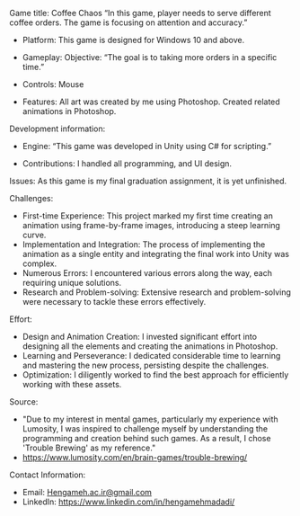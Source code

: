 Game title: Coffee Chaos
“In this game, player needs to serve different coffee orders. The game is focusing on attention and accuracy.” 

  - Platform:
 This game is designed for Windows 10 and above. 

 - Gameplay:
   Objective:
    “The goal is to taking more orders in a specific time.”
 - Controls:
    Mouse
 - Features:
    All art was created by me using Photoshop.
    Created related animations in Photoshop.
  
Development information:
 - Engine:
  “This game was developed in Unity using C# for scripting.”

 - Contributions:
   I handled all programming, and UI design.

Issues: 
   As this game is my final graduation assignment, it is yet unfinished.     

Challenges: 
 - First-time Experience: This project marked my first time creating an animation using frame-by-frame images, introducing a steep learning curve. 
 - Implementation and Integration: The process of implementing the animation as a single entity and integrating the final work into Unity was complex. 
 - Numerous Errors: I encountered various errors along the way, each requiring unique solutions. 
 - Research and Problem-solving: Extensive research and problem-solving were necessary to tackle these errors effectively. 

Effort:
 - Design and Animation Creation: I invested significant effort into designing all the elements and creating the animations in Photoshop. 
 - Learning and Perseverance: I dedicated considerable time to learning and mastering the new process, persisting despite the challenges. 
 - Optimization: I diligently worked to find the best approach for efficiently working with these assets. 

Source:
  - "Due to my interest in mental games, particularly my experience with Lumosity, I was inspired to challenge myself by understanding the programming and creation behind such games. As a result, I chose 'Trouble   Brewing' as my reference." 
  - https://www.lumosity.com/en/brain-games/trouble-brewing/


Contact Information:
  - Email: Hengameh.ac.ir@gmail.com 
  - LinkedIn: https://www.linkedin.com/in/hengamehmadadi/
